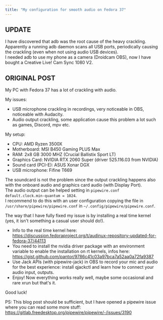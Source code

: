 ```yaml
---
title: "My configuration for smooth audio on Fedora 37"  
---
```

## UPDATE
I have discovered that adb was the root cause of the heavy crackling.  
Apparently a running adb daemon scans all USB ports, periodically causing the crackling (even when not using audio USB devices).  
I needed adb to use my phone as a camera (Droidcam OBS), now I have bought a Creative Live! Cam Sync 1080 V2.

## ORIGINAL POST

My PC with Fedora 37 has a lot of crackling with audio.

My issues:
- USB microphone crackling in recordings, very noticeable in OBS, noticeable with Audacity.
- Audio output crackling, some application cause this problem a lot such as games, Discord, mpv etc.

My setup:
- CPU: AMD Ryzen 3500X
- Motherboard: MSI B450 Gaming PLUS Max
- RAM: 2x8 GB 3000 MHZ (Crucial Ballistix Sport LT)
- Graphics Card: NVIDIA RTX 2060 Super (driver 525.116.03 from NVIDIA)
- Sound card (PCI-E): ASUS Xonar DGX
- USB microphone: Fifine T669

The soundcard is not the problem since the output crackling happens also with the onboard audio and graphics card audio (with Display Port).  
The audio output can be helped setting in `pipewire.conf` `default.clock.min-quantum = 1024`.  
I recommend to do this with an user configuration copying the file in `/usr/share/pipewire/pipewire.conf` in `~/.config/pipewire/pipewire.conf`.

The way that I have fully fixed my issue is by installing a real time kernel (yes, it isn't something a casual user should do!).

- Info to the real time kernel here:  
https://discussion.fedoraproject.org/t/audinux-repository-updated-for-fedora-37/44113    
- You need to install the nvidia driver package with an environment variable to enable the installation on rt kernels, infos here:  
https://gist.github.com/pantor/9786c41c03a97bca7a52aa0a72fa9387  
- Use Jack APIs (with pipewire-jack) in OBS to record your mic and audio for the best experience: install qjackctl and learn how to connect your audio input, outputs.    
- Enjoy! Now everything works really well, maybe some occasional and rare xrun but that's it.

Good luck!

PS: This blog post should be sufficient, but I have opened a pipewire issue where you can read some more stuff:  
https://gitlab.freedesktop.org/pipewire/pipewire/-/issues/3190  
